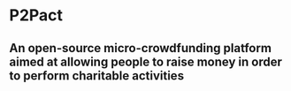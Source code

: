 # P2Pact

## An open-source micro-crowdfunding platform aimed at allowing people to raise money in order to perform charitable activities


